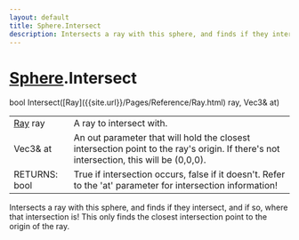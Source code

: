 ```yaml
---
layout: default
title: Sphere.Intersect
description: Intersects a ray with this sphere, and finds if they intersect, and if so, where that intersection is! This only finds the closest intersection point to the origin of the ray.
---
```

# [Sphere]({{site.url}}/Pages/Reference/Sphere.html).Intersect

<div class='signature' markdown='1'>
bool Intersect([Ray]({{site.url}}/Pages/Reference/Ray.html) ray, Vec3& at)
</div>

|  |  |
|--|--|
|[Ray]({{site.url}}/Pages/Reference/Ray.html) ray|A ray to intersect with.|
|Vec3& at|An out parameter that will hold the closest intersection              point to the ray's origin. If there's not intersection, this will be (0,0,0).|
|RETURNS: bool|True if intersection occurs, false if it doesn't. Refer to the 'at' parameter for intersection information!|

Intersects a ray with this sphere, and finds if they intersect,
and if so, where that intersection is! This only finds the closest
intersection point to the origin of the ray.




